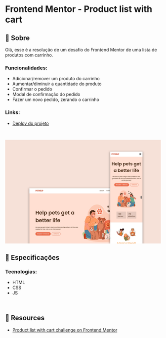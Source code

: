 # Frontend Mentor - Product list with cart

## 📄 Sobre
Olá, esse é a resolução de um desafio do Frontend Mentor de uma lista de produtos com carrinho.

### Funcionalidades:
- Adicionar/remover um produto do carrinho
- Aumentar/diminuir a quantidade do produto
- Confirmar o pedido
- Modal de confirmação do pedido
- Fazer um novo pedido, zerando o carrinho

### Links:
- <a href="https://biancassantos.github.io/product-list-with-cart/" target="_blank">Deploy do projeto</a>

</br>

![Design do projeto](https://raw.githubusercontent.com/biancassantos/pethelp/refs/heads/main/pethelp-design.png)

## 🔎 Especificações
### Tecnologias:
- HTML
- CSS
- JS

</br>

## 📁 Resources
- [Product list with cart challenge on Frontend Mentor](https://www.frontendmentor.io/challenges/product-list-with-cart-5MmqLVAp_d)
